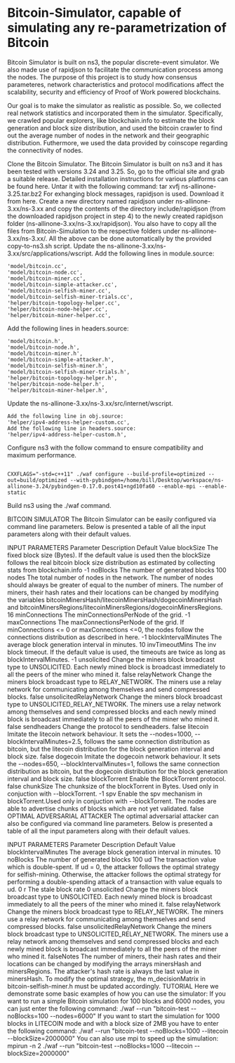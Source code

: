 # Bitcoin-Simulator, capable of simulating any re-parametrization of Bitcoin
Bitcoin Simulator is built on ns3, the popular discrete-event simulator. We also made use of rapidjson to facilitate the communication process among the nodes. The purpose of this project is to study how consensus parameteres, network characteristics and protocol modifications affect the scalability, security and efficiency of Proof of Work powered blockchains.

Our goal is to make the simulator as realistic as possible. So, we collected real network statistics and incorporated them in the simulator. Specifically, we crawled popular explorers, like blockchain.info to estimate the block generation and block size distribution, and used the bitcoin crawler to find out the average number of nodes in the network and their geographic distribution. Futhermore, we used the data provided by coinscope regarding the connectivity of nodes.

Clone the Bitcoin Simulator.
The Bitcoin Simulator is built on ns3 and it has been tested with versions 3.24 and 3.25. So, go to the official site and grab a suitable release. Detailed installation instructions for various platforms can be found here.
Untar it with the following command:
tar xvfj ns-allinone-3.25.tar.bz2
For exhanging block messages, rapidjson is used. Download it from here.
Create a new directory named rapidjson under ns-allinone-3.xx/ns-3.xx and copy the contents of the directory include/rapidjson (from the downloaded rapidjson project in step 4) to the newly created rapidjson folder (ns-allinone-3.xx/ns-3.xx/rapidjson). You also have to copy all the files from Bitcoin-Simulation to the respective folders under ns-allinone-3.xx/ns-3.xx/. All the above can be done automatically by the provided copy-to-ns3.sh script.
Update the ns-allinone-3.xx/ns-3.xx/src/applications/wscript.
Add the following lines in module.source:
```
'model/bitcoin.cc',
'model/bitcoin-node.cc',
'model/bitcoin-miner.cc',
'model/bitcoin-simple-attacker.cc',
'model/bitcoin-selfish-miner.cc',
'model/bitcoin-selfish-miner-trials.cc',
'helper/bitcoin-topology-helper.cc',
'helper/bitcoin-node-helper.cc',
'helper/bitcoin-miner-helper.cc',			
```

Add the following lines in headers.source:
```
'model/bitcoin.h',
'model/bitcoin-node.h',
'model/bitcoin-miner.h',
'model/bitcoin-simple-attacker.h',
'model/bitcoin-selfish-miner.h',
'model/bitcoin-selfish-miner-trials.h',
'helper/bitcoin-topology-helper.h',
'helper/bitcoin-node-helper.h',
'helper/bitcoin-miner-helper.h',					
```

Update the ns-allinone-3.xx/ns-3.xx/src/internet/wscript.
```
Add the following line in obj.source:
'helper/ipv4-address-helper-custom.cc',
Add the following line in headers.source:
'helper/ipv4-address-helper-custom.h',
```

Configure ns3 with the follow command to ensure compatibility and maximum performance.
```

CXXFLAGS="-std=c++11" ./waf configure --build-profile=optimized --out=build/optimized --with-pybindgen=/home/bill/Desktop/workspace/ns-allinone-3.24/pybindgen-0.17.0.post41+ngd10fa60 --enable-mpi --enable-static
```

Build ns3 using the ./waf command.



BITCOIN SIMULATOR
The Bitcoin Simulator can be easily configured via command line parameters. Below is presented a table of all the input parameters along with their default values.

INPUT PARAMETERS
Parameter	Description	Default Value
blockSize	The fixed block size (Bytes). If the default value is used then the blockSize follows the real bitcoin block size distribution as estimated by collecting stats from blockchain.info	-1
noBlocks	The number of generated blocks	100
nodes	The total number of nodes in the network. The number of nodes should always be greater of equal to the number of miners. The number of miners, their hash rates and their locations can be changed by modifying the variables bitcoinMinersHash/litecoinMinersHash/dogecoinMinersHash and bitcoinMinersRegions/litecoinMinersRegions/dogecoinMinersRegions.	16
minConnections	The minConnectionsPerNode of the grid.	-1
maxConnections	The maxConnectionsPerNode of the grid. If minConnections <= 0 or maxConnections <=0, the nodes follow the connections distribution as described in here.	-1
blockIntervalMinutes	The average block generation interval in minutes.	10
invTimeoutMins	The inv block timeout. If the default value is used, the timeouts are twice as long as blockIntervalMinutes.	-1
unsolicited	Change the miners block broadcast type to UNSOLICITED. Each newly mined block is broadcast immediately to all the peers of the miner who mined it.	false
relayNetwork	Change the miners block broadcast type to RELAY_NETWORK. The miners use a relay network for communicating among themselves and send compressed blocks.	false
unsolicitedRelayNetwork	Change the miners block broadcast type to UNSOLICITED_RELAY_NETWORK. The miners use a relay network among themselves and send compressed blocks and each newly mined block is broadcast immediately to all the peers of the miner who mined it.	false
sendheaders	Change the protocol to sendheaders.	false
litecoin	Imitate the litecoin network behaviour. It sets the --nodes=1000, --blockIntervalMinutes=2.5, follows the same connection distribution as bitcoin, but the litecoin distribution for the block generation interval and block size.	false
dogecoin	Imitate the dogecoin network behaviour. It sets the --nodes=650, --blockIntervalMinutes=1, follows the same connection distribution as bitcoin, but the dogecoin distribution for the block generation interval and block size.	false
blockTorrent	Enable the BlockTorrent protocol.	false
chunkSize	The chunksize of the blockTorrent in Bytes. Used only in conjuction with --blockTorrent.	-1
spv	Enable the spv mechanism in blockTorrent.Used only in conjuction with --blockTorrent. The nodes are able to advertise chunks of blocks which are not yet validated.	false
OPTIMAL ADVERSARIAL ATTACKER
The optimal adversarial attacker can also be configured via command line parameters. Below is presented a table of all the input parameters along with their default values.

INPUT PARAMETERS
Parameter	Description	Default Value
blockIntervalMinutes	The average block generation interval in minutes.	10
noBlocks	The number of generated blocks	100
ud	The transaction value which is double-spent. If ud = 0, the attacker follows the optimal strategy for selfish-mining. Otherwise, the attacker follows the optimal strategy for performing a double-spending attack of a transaction with value equals to ud.	0
r	The stale block rate	0
unsolicited	Change the miners block broadcast type to UNSOLICITED. Each newly mined block is broadcast immediately to all the peers of the miner who mined it.	false
relayNetwork	Change the miners block broadcast type to RELAY_NETWORK. The miners use a relay network for communicating among themselves and send compressed blocks.	false
unsolicitedRelayNetwork	Change the miners block broadcast type to UNSOLICITED_RELAY_NETWORK. The miners use a relay network among themselves and send compressed blocks and each newly mined block is broadcast immediately to all the peers of the miner who mined it.	falseNotes
The number of miners, their hash rates and their locations can be changed by modifying the arrays minersHash and minersRegions. The attacker's hash rate is always the last value in minersHash.
To modify the optimal strategy, the m_decisionMatrix in bitcoin-selfish-miner.h must be updated accordingly.
TUTORIAL
Here we demonstrate some basic examples of how you can use the simulator:
If you want to run a simple Bitcoin simulation for 100 blocks and 6000 nodes, you can just enter the following command:
./waf --run "bitcoin-test --noBlocks=100 --nodes=6000"
If you want to start the simulation for 1000 blocks in LITECOIN mode and with a block size of 2MB you have to enter the following command:
./waf --run "bitcoin-test --noBlocks=1000 --litecoin --blockSize=2000000"
You can also use mpi to speed up the simulation:
mpirun -n 2 ./waf --run "bitcoin-test --noBlocks=1000 --litecoin --blockSize=2000000"
